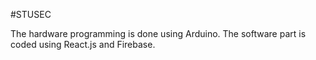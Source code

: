 #STUSEC

The hardware programming is done using Arduino. The software part is coded using React.js and Firebase.